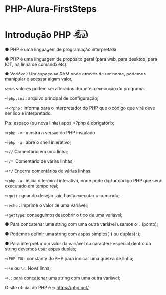 # PHP-Alura-FirstSteps
<h1> Introdução PHP 𓃰 </H1> 


● PHP é uma linguagem de programação interpretada.

● PHP é uma linguagem de propósito geral (para web, para desktop, para IOT, na linha de comando etc).

● Variável: Um espaço na RAM onde através de um nome, podemos manipular e acessar algum valor,

seus valores podem ser alterados durante a execução do programa.

⇨`php.ini` : arquivo principal de configuração;

⇨`<?php` : informa para o interpretador do PHP que o código que virá deve ser lido e interpretado.

P.s: espaço (ou nova linha) após <?php é obrigatório;

⇨`php -v` : mostra a versão do PHP instalado

⇨`php -a` : abre o shell interativo;

⇨`//` Comentário em uma linha;

⇨`/* `Comentário de várias linhas;

⇨`*/` Encerra comentários de várias linhas;

⇨`php -a` : inicia o terminal interativo, onde pode digitar código PHP que será executado em tempo real;

⇨`quit` : quando desejar sair, basta executar o comando;

⇨`echo` : imprime o valor de uma variável;

⇨`gettype`: conseguimos descobrir o tipo de uma variável;

● Para concatenar uma string com uma outra variável usamos o `.` (ponto);

● Podemos definir uma string com aspas simples(`'`) ou duplas(`"`);

● Para interpretar um valor da variável ou caractere especial dentro da string devemos usar aspas duplas;

⇨`PHP_EOL`: constante do PHP para indicar uma quebra de linha;

⇨`\n` ou `\r`: Nova linha;

⇨`.`: para concatenar uma string com uma outra variável;



















O site oficial do PHP é ⇨ https://php.net/

